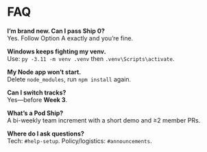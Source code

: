 # FAQ

**I’m brand new. Can I pass Ship 0?**  
Yes. Follow Option A exactly and you’re fine.

**Windows keeps fighting my venv.**  
Use: `py -3.11 -m venv .venv` then `.venv\Scripts\activate`.

**My Node app won’t start.**  
Delete `node_modules`, run `npm install` again.

**Can I switch tracks?**  
Yes—before **Week 3**.

**What’s a Pod Ship?**  
A bi-weekly team increment with a short demo and ≥2 member PRs.

**Where do I ask questions?**  
Tech: `#help-setup`. Policy/logistics: `#announcements`.
